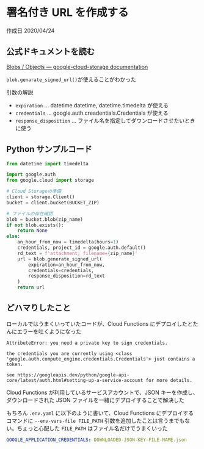 # 署名付き URL を作成する

作成日 2020/04/24

## 公式ドキュメントを読む

[Blobs / Objects — google\-cloud\-storage documentation](https://googleapis.dev/python/storage/latest/blobs.html)

`blob.genarate_signed_url()`が使えることがわかった

引数の解説

- `expiration` ... datetime.datetime, datetime.timedelta が使える
- `credentials` ... google.auth.creadentials.Credentials が使える
- `response_disposition` ... ファイル名を指定してダウンロードさせたいときに使う

## Python サンプルコード

```python
from datetime import timedelta

import google.auth
from google.cloud import storage

# Cloud Storageの準備
client = storage.Client()
bucket = client.bucket(BUCKET_ZIP)

# ファイルの存在確認
blob = bucket.blob(zip_name)
if not blob.exists():
    return None
else:
    an_hour_from_now = timedelta(hours=1)
    credentials, project_id = google.auth.default()
    rd_text = f'attachment; filename={zip_name}'
    url = blob.generate_signed_url(
        expiration=an_hour_from_now, 
        credentials=credentials,
        response_disposition=rd_text
    )
    return url
```

## どハマりしたこと

ローカルではうまくいっていたコードが、Cloud Functions にデプロイしたとたんにエラーを吐くようになった

```text
AttributeError: you need a private key to sign credentials.

the credentials you are currently using <class 'google.auth.compute_engine.credentials.Credentials'> just contains a token.

see https://googleapis.dev/python/google-api-core/latest/auth.html#setting-up-a-service-account for more details.
```

Cloud Functions が利用しているサービスアカウントで、JSON キーを作成し、ダウンロードされた JSON ファイルを一緒にデプロイすることで解決した

もちろん `.env.yaml` に以下のように書いて、Cloud Functions にデプロイするコマンドに `--env-vars-file FILE_PATH` 引数を追加したことは言うまでもない。ちょっと心配した `FILE_PATH` はファイル名だけでうまくいった

```yaml
GOOGLE_APPLICATION_CREDENTIALS: DOWNLOADED-JSON-KEY-FILE-NAME.json
```
